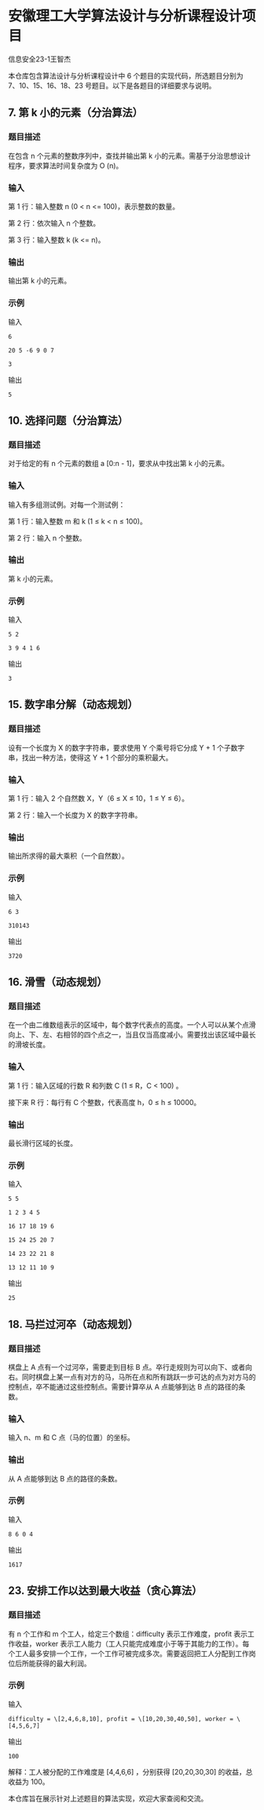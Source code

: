 # 安徽理工大学算法设计与分析课程设计项目

信息安全23-1王智杰

本仓库包含算法设计与分析课程设计中 6 个题目的实现代码，所选题目分别为 7、10、15、16、18、23 号题目。以下是各题目的详细要求与说明。

## 7. 第 k 小的元素（分治算法）

### 题目描述

在包含 n 个元素的整数序列中，查找并输出第 k 小的元素。需基于分治思想设计程序，要求算法时间复杂度为 O (n)。

### 输入

第 1 行：输入整数 n (0 < n <= 100)，表示整数的数量。

第 2 行：依次输入 n 个整数。

第 3 行：输入整数 k (k <= n)。

### 输出

输出第 k 小的元素。

### 示例

输入



```
6

20 5 -6 9 0 7

3
```

输出



```
5
```

## 10. 选择问题（分治算法）

### 题目描述

对于给定的有 n 个元素的数组 a \[0:n - 1]，要求从中找出第 k 小的元素。

### 输入

输入有多组测试例。对每一个测试例：

第 1 行：输入整数 m 和 k (1 ≤ k < n ≤ 100)。

第 2 行：输入 n 个整数。

### 输出

第 k 小的元素。

### 示例

输入



```
5 2

3 9 4 1 6
```

输出



```
3
```

## 15. 数字串分解（动态规划）

### 题目描述

设有一个长度为 X 的数字字符串，要求使用 Y 个乘号将它分成 Y + 1 个子数字串，找出一种方法，使得这 Y + 1 个部分的乘积最大。

### 输入

第 1 行：输入 2 个自然数 X，Y（6 ≤ X ≤ 10，1 ≤ Y ≤ 6）。

第 2 行：输入一个长度为 X 的数字字符串。

### 输出

输出所求得的最大乘积（一个自然数）。

### 示例

输入



```
6 3

310143
```

输出



```
3720
```

## 16. 滑雪（动态规划）

### 题目描述

在一个由二维数组表示的区域中，每个数字代表点的高度。一个人可以从某个点滑向上、下、左、右相邻的四个点之一，当且仅当高度减小。需要找出该区域中最长的滑坡长度。

### 输入

第 1 行：输入区域的行数 R 和列数 C (1 ≤ R，C < 100) 。

接下来 R 行：每行有 C 个整数，代表高度 h，0 ≤ h ≤ 10000。

### 输出

最长滑行区域的长度。

### 示例

输入



```
5 5

1 2 3 4 5

16 17 18 19 6

15 24 25 20 7

14 23 22 21 8

13 12 11 10 9
```

输出



```
25
```

## 18. 马拦过河卒（动态规划）

### 题目描述

棋盘上 A 点有一个过河卒，需要走到目标 B 点。卒行走规则为可以向下、或者向右。同时棋盘上某一点有对方的马，马所在点和所有跳跃一步可达的点为对方马的控制点，卒不能通过这些控制点。需要计算卒从 A 点能够到达 B 点的路径的条数。

### 输入

输入 n、m 和 C 点（马的位置）的坐标。

### 输出

从 A 点能够到达 B 点的路径的条数。

### 示例

输入



```
8 6 0 4
```

输出



```
1617
```

## 23. 安排工作以达到最大收益（贪心算法）

### 题目描述

有 n 个工作和 m 个工人，给定三个数组：difficulty 表示工作难度，profit 表示工作收益，worker 表示工人能力（工人只能完成难度小于等于其能力的工作）。每个工人最多安排一个工作，一个工作可被完成多次。需要返回把工人分配到工作岗位后所能获得的最大利润。

### 示例

输入



```
difficulty = \[2,4,6,8,10], profit = \[10,20,30,40,50], worker = \[4,5,6,7]
```

输出



```
100
```

解释：工人被分配的工作难度是 \[4,4,6,6] ，分别获得 \[20,20,30,30] 的收益，总收益为 100。

本仓库旨在展示针对上述题目的算法实现，欢迎大家查阅和交流。
